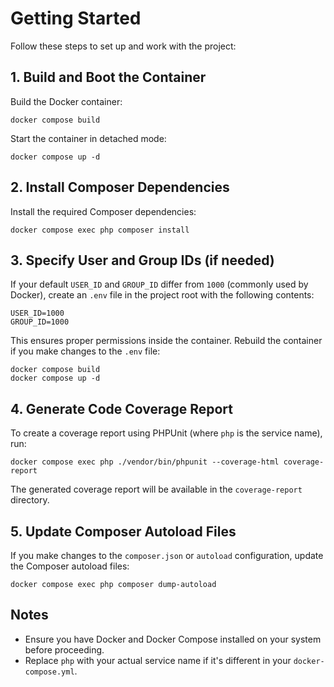 # Getting Started

Follow these steps to set up and work with the project:

## 1. Build and Boot the Container

Build the Docker container:

    docker compose build

Start the container in detached mode:

    docker compose up -d

## 2. Install Composer Dependencies

Install the required Composer dependencies:

    docker compose exec php composer install

## 3. Specify User and Group IDs (if needed)

If your default `USER_ID` and `GROUP_ID` differ from `1000` (commonly used by Docker), create an `.env` file in the project root with the following contents:

    USER_ID=1000
    GROUP_ID=1000

This ensures proper permissions inside the container. Rebuild the container if you make changes to the `.env` file:

    docker compose build
    docker compose up -d

## 4. Generate Code Coverage Report

To create a coverage report using PHPUnit (where `php` is the service name), run:

    docker compose exec php ./vendor/bin/phpunit --coverage-html coverage-report

The generated coverage report will be available in the `coverage-report` directory.

## 5. Update Composer Autoload Files

If you make changes to the `composer.json` or `autoload` configuration, update the Composer autoload files:

    docker compose exec php composer dump-autoload

## Notes

- Ensure you have Docker and Docker Compose installed on your system before proceeding.
- Replace `php` with your actual service name if it's different in your `docker-compose.yml`.
